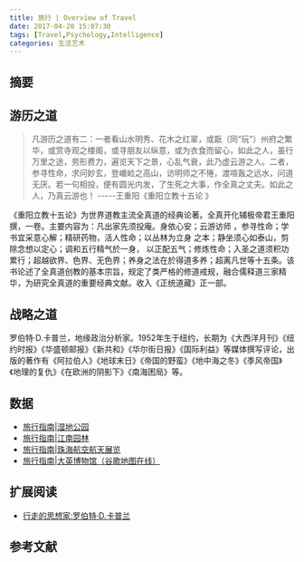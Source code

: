 ```yaml
---
title: 旅行 | Overview of Travel
date: 2017-04-20 15:07:30
tags: [Travel,Psychology,Intelligence]
categories: 生活艺术
---
```

## 摘要

<!--more-->

## 游历之道

>凡游历之道有二：一者看山水明秀、花木之红翠，或翫（同“玩”）州府之繁华，或赏寺观之楼阁，或寻朋友以纵意，或为衣食而留心，如此之人，虽行万里之途，劳形费力，遍览天下之景，心乱气衰，此乃虚云游之人。二者，参寻性命，求问妙玄，登巇崄之高山，访明师之不惓，渡喧轰之远水，问道无厌。若一句相投，便有圆光内发，了生死之大事，作全真之丈夫。如此之人，乃真云游也！
-----王重阳《重阳立教十五论 》

《重阳立教十五论》为世界道教主流全真道的经典论著。全真开化辅极帝君王重阳撰，一卷。主要内容为：凡出家先须投庵。身依心安；云游访师 ，参寻性命；学书宜采意心解；精研药物，活人性命；以丛林为立身 之本；静坐须心如泰山，剪除念想以定心；调和五行精气於一身， 以正配五气；修炼性命；入圣之道须积功累行；超越欲界、色界、无色界；养身之法在於得道多养；超离凡世等十五条。该书论述了全真道创教的基本宗旨，规定了类严格的修道戒规，融合儒释道三家精华，为研究全真道的重要经典文献。收入《正统道藏》正一部。

## 战略之道

罗伯特·D.卡普兰，地缘政治分析家。1952年生于纽约，长期为《大西洋月刊》《纽约时报》《华盛顿邮报》《新共和》《华尔街日报》《国际利益》等媒体撰写评论，出版的著作有《阿拉伯人》《地球末日》《帝国的野蛮》《地中海之冬》《季风帝国》《地理的复仇》《在欧洲的阴影下》《南海困局》等。


## 数据

- [旅行指南|湿地公园](https://riboseyim.github.io/2017/07/02/BirdWatching-GZ-Wetland/)
- [旅行指南|江南园林](https://riboseyim.github.io/2017/01/30/Artistic-Garden/)
- [旅行指南|珠海航空航天展览](https://riboseyim.github.io/2016/10/15/Artistic-Zhuhai-AirShow/)
- [旅行指南|大英博物馆（谷歌地图在线）](https://artsandculture.google.com/streetview/british-museum/AwEp68JO4NECkQ?sv_h=326&sv_p=0&sv_pid=JeKwUFYAMWXNWPh3IOg3jw&sv_lid=3582009757710443819&sv_lng=-0.12660245092570221&sv_lat=51.51905368906714&sv_z=0.9999999999999997)

## 扩展阅读

- [行走的思想家:罗伯特·D.卡普兰](https://riboseyim.github.io/2019/03/17/International-Relations-Kaplan/)

## 参考文献
